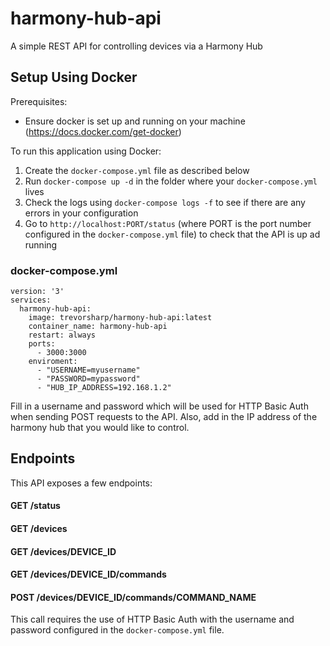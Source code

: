# harmony-hub-api

A simple REST API for controlling devices via a Harmony Hub

## Setup Using Docker

Prerequisites:

- Ensure docker is set up and running on your machine (https://docs.docker.com/get-docker)

To run this application using Docker:

1. Create the `docker-compose.yml` file as described below
2. Run `docker-compose up -d` in the folder where your `docker-compose.yml` lives
3. Check the logs using `docker-compose logs -f` to see if there are any errors in your configuration
4. Go to `http://localhost:PORT/status` (where PORT is the port number configured in the `docker-compose.yml` file) to check that the API is up ad running

### docker-compose.yml

```
version: '3'
services:
  harmony-hub-api:
    image: trevorsharp/harmony-hub-api:latest
    container_name: harmony-hub-api
    restart: always
    ports:
      - 3000:3000
    enviroment:
      - "USERNAME=myusername"
      - "PASSWORD=mypassword"
      - "HUB_IP_ADDRESS=192.168.1.2"
```

Fill in a username and password which will be used for HTTP Basic Auth when sending POST requests to the API. Also, add in the IP address of the harmony hub that you would like to control.

## Endpoints

This API exposes a few endpoints:

#### GET /status

#### GET /devices

#### GET /devices/DEVICE_ID

#### GET /devices/DEVICE_ID/commands

#### POST /devices/DEVICE_ID/commands/COMMAND_NAME

This call requires the use of HTTP Basic Auth with the username and password configured in the `docker-compose.yml` file.
